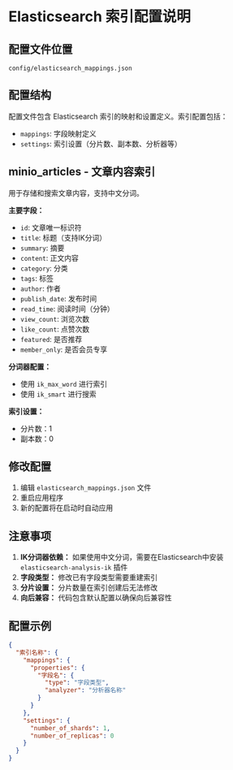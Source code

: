 # Elasticsearch 索引配置说明

## 配置文件位置
`config/elasticsearch_mappings.json`

## 配置结构

配置文件包含 Elasticsearch 索引的映射和设置定义。索引配置包括：

- `mappings`: 字段映射定义
- `settings`: 索引设置（分片数、副本数、分析器等）

## minio_articles - 文章内容索引

用于存储和搜索文章内容，支持中文分词。

**主要字段：**
- `id`: 文章唯一标识符
- `title`: 标题（支持IK分词）
- `summary`: 摘要
- `content`: 正文内容
- `category`: 分类
- `tags`: 标签
- `author`: 作者
- `publish_date`: 发布时间
- `read_time`: 阅读时间（分钟）
- `view_count`: 浏览次数
- `like_count`: 点赞次数
- `featured`: 是否推荐
- `member_only`: 是否会员专享

**分词器配置：**
- 使用 `ik_max_word` 进行索引
- 使用 `ik_smart` 进行搜索

**索引设置：**
- 分片数：1
- 副本数：0

## 修改配置

1. 编辑 `elasticsearch_mappings.json` 文件
2. 重启应用程序
3. 新的配置将在启动时自动应用

## 注意事项

1. **IK分词器依赖：** 如果使用中文分词，需要在Elasticsearch中安装 `elasticsearch-analysis-ik` 插件
2. **字段类型：** 修改已有字段类型需要重建索引
3. **分片设置：** 分片数量在索引创建后无法修改
4. **向后兼容：** 代码包含默认配置以确保向后兼容性

## 配置示例

```json
{
  "索引名称": {
    "mappings": {
      "properties": {
        "字段名": {
          "type": "字段类型",
          "analyzer": "分析器名称"
        }
      }
    },
    "settings": {
      "number_of_shards": 1,
      "number_of_replicas": 0
    }
  }
}
```
